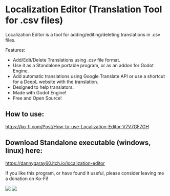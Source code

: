# Localization Editor (Translation Tool for .csv files)
Localization Editor is a tool for adding/editing/deleting translations in .csv files.

Features:
- Add/Edit/Delete Translations using .csv file format.
- Use it as a Standalone portable program, or as an addon for Godot Engine.
- Add automatic translations using Google Translate API or use a shortcut for a DeepL website with the translation.
- Designed to help translators.
- Made with Godot Engine!
- Free and Open Source!

## How to use:
https://ko-fi.com/Post/How-to-use-Localization-Editor-V7V7GF7GH

## Download Standalone executable (windows, linux) here:
https://dannygaray60.itch.io/localization-editor

If you like this program, or have found it useful, please consider leaving me a donation on Ko-Fi!

![](https://raw.githubusercontent.com/dannygaray60/localization-editor-g3/main/static/resume_a.jpg)
![](https://raw.githubusercontent.com/dannygaray60/localization-editor-g3/main/static/resume_b.jpg)
